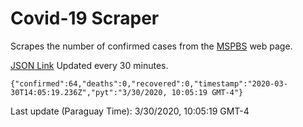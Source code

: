 # Covid-19 Scraper

Scrapes the number of confirmed cases from the [MSPBS](https://www.mspbs.gov.py/covid-19.php) web page.

[JSON Link](https://jmayalag.github.io/covid19-scrape/cases.json)
Updated every 30 minutes.
```
{"confirmed":64,"deaths":0,"recovered":0,"timestamp":"2020-03-30T14:05:19.236Z","pyt":"3/30/2020, 10:05:19 GMT-4"}
```
Last update (Paraguay Time): 3/30/2020, 10:05:19 GMT-4